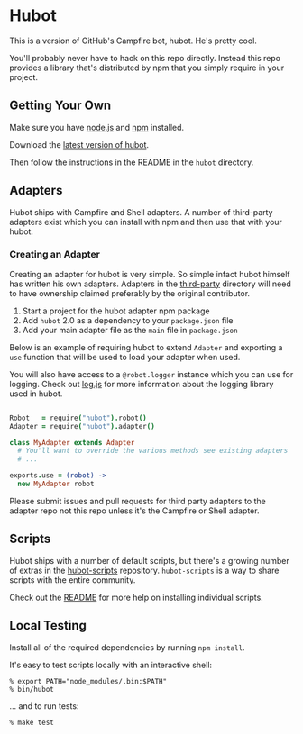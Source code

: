 # Hubot

This is a version of GitHub's Campfire bot, hubot. He's pretty cool.

You'll probably never have to hack on this repo directly. Instead this repo
provides a library that's distributed by npm that you simply require in your
project.

## Getting Your Own

Make sure you have [node.js](http://nodejs.org/) and [npm](http://npmjs.org/)
installed.

Download the [latest version of hubot](https://github.com/github/hubot/downloads).

Then follow the instructions in the README in the `hubot` directory.

## Adapters

Hubot ships with Campfire and Shell adapters. A number of third-party adapters
exist which you can install with npm and then use that with your hubot.

### Creating an Adapter

Creating an adapter for hubot is very simple. So simple infact hubot himself
has written his own adapters. Adapters in the
[third-party](https://github.com/github/hubot/tree/master/src/adapters/third-party)
directory will need to have ownership claimed preferably by the original
contributor.

1. Start a project for the hubot adapter npm package
2. Add `hubot` 2.0 as a dependency to your `package.json` file
3. Add your main adapter file as the `main` file in `package.json`

Below is an example of requiring hubot to extend `Adapter` and exporting
a `use` function that will be used to load your adapter when used.

You will also have access to a `@robot.logger` instance which you can use
for logging. Check out [log.js](https://github.com/visionmedia/log.js) for more
information about the logging library used in hubot.

```coffeescript

Robot   = require("hubot").robot()
Adapter = require("hubot").adapter()

class MyAdapter extends Adapter
  # You'll want to override the various methods see existing adapters
  # ...

exports.use = (robot) ->
  new MyAdapter robot

```

Please submit issues and pull requests for third party adapters to the adapter
repo not this repo unless it's the Campfire or Shell adapter.

## Scripts

Hubot ships with a number of default scripts, but there's a growing number of
extras in the [hubot-scripts](https://github.com/github/hubot-scripts)
repository. `hubot-scripts` is a way to share scripts with the entire
community.

Check out the [README](https://github.com/github/hubot-scripts#readme)
for more help on installing individual scripts.

## Local Testing

Install all of the required dependencies by running `npm install`.

It's easy to test scripts locally with an interactive shell:

    % export PATH="node_modules/.bin:$PATH"
    % bin/hubot

... and to run tests:

    % make test

